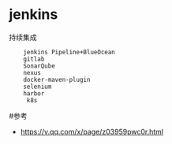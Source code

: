 # jenkins
  持续集成 
```
    jenkins Pipeline+BlueOcean
    gitlab
    SonarQube
    nexus
    docker-maven-plugin
    selenium
    harbor
     k8s
 ```
#参考
- https://v.qq.com/x/page/z03959pwc0r.html
